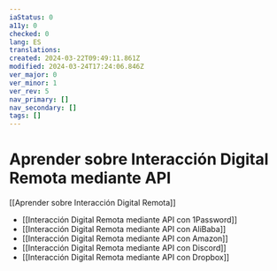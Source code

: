 ```yaml
---
iaStatus: 0
a11y: 0
checked: 0
lang: ES
translations: 
created: 2024-03-22T09:49:11.861Z
modified: 2024-03-24T17:24:06.846Z
ver_major: 0
ver_minor: 1
ver_rev: 5
nav_primary: []
nav_secondary: []
tags: []
---
```

# Aprender sobre Interacción Digital Remota mediante API

[[Aprender sobre Interacción Digital Remota]]

* [[Interacción Digital Remota mediante API con 1Password]]
* [[Interacción Digital Remota mediante API con AliBaba]]
* [[Interacción Digital Remota mediante API con Amazon]]
* [[Interacción Digital Remota mediante API con Discord]]
* [[Interacción Digital Remota mediante API con Dropbox]]